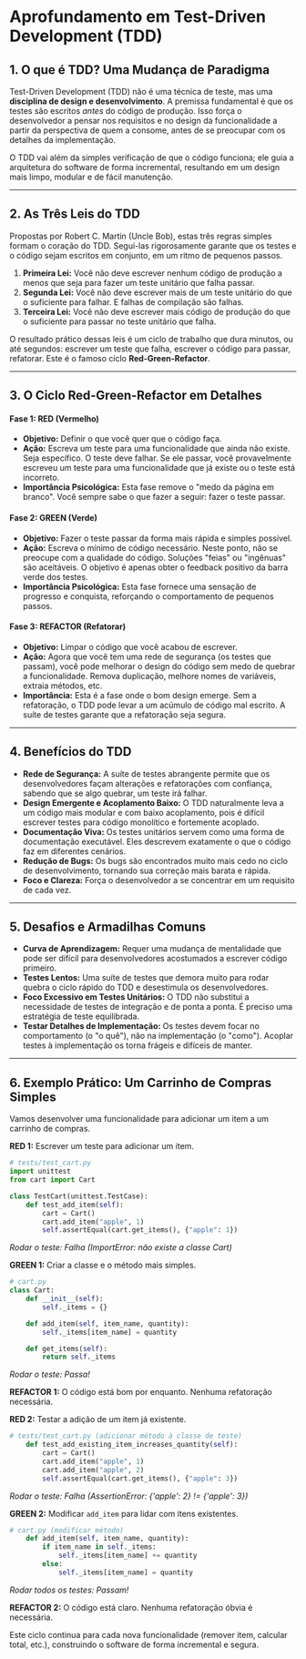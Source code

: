 # Aprofundamento em Test-Driven Development (TDD)

## 1. O que é TDD? Uma Mudança de Paradigma

Test-Driven Development (TDD) não é uma técnica de teste, mas uma **disciplina de design e desenvolvimento**. A premissa fundamental é que os testes são escritos *antes* do código de produção. Isso força o desenvolvedor a pensar nos requisitos e no design da funcionalidade a partir da perspectiva de quem a consome, antes de se preocupar com os detalhes da implementação.

O TDD vai além da simples verificação de que o código funciona; ele guia a arquitetura do software de forma incremental, resultando em um design mais limpo, modular e de fácil manutenção.

---

## 2. As Três Leis do TDD

Propostas por Robert C. Martin (Uncle Bob), estas três regras simples formam o coração do TDD. Segui-las rigorosamente garante que os testes e o código sejam escritos em conjunto, em um ritmo de pequenos passos.

1.  **Primeira Lei:** Você não deve escrever nenhum código de produção a menos que seja para fazer um teste unitário que falha passar.
2.  **Segunda Lei:** Você não deve escrever mais de um teste unitário do que o suficiente para falhar. E falhas de compilação são falhas.
3.  **Terceira Lei:** Você não deve escrever mais código de produção do que o suficiente para passar no teste unitário que falha.

O resultado prático dessas leis é um ciclo de trabalho que dura minutos, ou até segundos: escrever um teste que falha, escrever o código para passar, refatorar. Este é o famoso ciclo **Red-Green-Refactor**.

---

## 3. O Ciclo Red-Green-Refactor em Detalhes

#### **Fase 1: RED (Vermelho)**
*   **Objetivo:** Definir o que você quer que o código faça.
*   **Ação:** Escreva um teste para uma funcionalidade que ainda não existe. Seja específico. O teste deve falhar. Se ele passar, você provavelmente escreveu um teste para uma funcionalidade que já existe ou o teste está incorreto.
*   **Importância Psicológica:** Esta fase remove o "medo da página em branco". Você sempre sabe o que fazer a seguir: fazer o teste passar.

#### **Fase 2: GREEN (Verde)**
*   **Objetivo:** Fazer o teste passar da forma mais rápida e simples possível.
*   **Ação:** Escreva o mínimo de código necessário. Neste ponto, não se preocupe com a qualidade do código. Soluções "feias" ou "ingênuas" são aceitáveis. O objetivo é apenas obter o feedback positivo da barra verde dos testes.
*   **Importância Psicológica:** Esta fase fornece uma sensação de progresso e conquista, reforçando o comportamento de pequenos passos.

#### **Fase 3: REFACTOR (Refatorar)**
*   **Objetivo:** Limpar o código que você acabou de escrever.
*   **Ação:** Agora que você tem uma rede de segurança (os testes que passam), você pode melhorar o design do código sem medo de quebrar a funcionalidade. Remova duplicação, melhore nomes de variáveis, extraia métodos, etc.
*   **Importância:** Esta é a fase onde o bom design emerge. Sem a refatoração, o TDD pode levar a um acúmulo de código mal escrito. A suíte de testes garante que a refatoração seja segura.

---

## 4. Benefícios do TDD

*   **Rede de Segurança:** A suíte de testes abrangente permite que os desenvolvedores façam alterações e refatorações com confiança, sabendo que se algo quebrar, um teste irá falhar.
*   **Design Emergente e Acoplamento Baixo:** O TDD naturalmente leva a um código mais modular e com baixo acoplamento, pois é difícil escrever testes para código monolítico e fortemente acoplado.
*   **Documentação Viva:** Os testes unitários servem como uma forma de documentação executável. Eles descrevem exatamente o que o código faz em diferentes cenários.
*   **Redução de Bugs:** Os bugs são encontrados muito mais cedo no ciclo de desenvolvimento, tornando sua correção mais barata e rápida.
*   **Foco e Clareza:** Força o desenvolvedor a se concentrar em um requisito de cada vez.

---

## 5. Desafios e Armadilhas Comuns

*   **Curva de Aprendizagem:** Requer uma mudança de mentalidade que pode ser difícil para desenvolvedores acostumados a escrever código primeiro.
*   **Testes Lentos:** Uma suíte de testes que demora muito para rodar quebra o ciclo rápido do TDD e desestimula os desenvolvedores.
*   **Foco Excessivo em Testes Unitários:** O TDD não substitui a necessidade de testes de integração e de ponta a ponta. É preciso uma estratégia de teste equilibrada.
*   **Testar Detalhes de Implementação:** Os testes devem focar no comportamento (o "o quê"), não na implementação (o "como"). Acoplar testes à implementação os torna frágeis e difíceis de manter.

---

## 6. Exemplo Prático: Um Carrinho de Compras Simples

Vamos desenvolver uma funcionalidade para adicionar um item a um carrinho de compras.

**RED 1:** Escrever um teste para adicionar um item.
```python
# tests/test_cart.py
import unittest
from cart import Cart

class TestCart(unittest.TestCase):
    def test_add_item(self):
        cart = Cart()
        cart.add_item("apple", 1)
        self.assertEqual(cart.get_items(), {"apple": 1})
```
*Rodar o teste: Falha (ImportError: não existe a classe Cart)*

**GREEN 1:** Criar a classe e o método mais simples.
```python
# cart.py
class Cart:
    def __init__(self):
        self._items = {}

    def add_item(self, item_name, quantity):
        self._items[item_name] = quantity

    def get_items(self):
        return self._items
```
*Rodar o teste: Passa!*

**REFACTOR 1:** O código está bom por enquanto. Nenhuma refatoração necessária.

**RED 2:** Testar a adição de um item já existente.
```python
# tests/test_cart.py (adicionar método à classe de teste)
    def test_add_existing_item_increases_quantity(self):
        cart = Cart()
        cart.add_item("apple", 1)
        cart.add_item("apple", 2)
        self.assertEqual(cart.get_items(), {"apple": 3})
```
*Rodar o teste: Falha (AssertionError: {'apple': 2} != {'apple': 3})*

**GREEN 2:** Modificar `add_item` para lidar com itens existentes.
```python
# cart.py (modificar método)
    def add_item(self, item_name, quantity):
        if item_name in self._items:
            self._items[item_name] += quantity
        else:
            self._items[item_name] = quantity
```
*Rodar todos os testes: Passam!*

**REFACTOR 2:** O código está claro. Nenhuma refatoração óbvia é necessária.

Este ciclo continua para cada nova funcionalidade (remover item, calcular total, etc.), construindo o software de forma incremental e segura.
